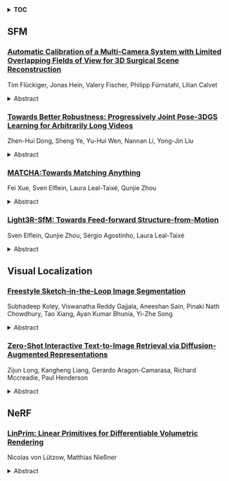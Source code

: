 <details>
  <summary><b>TOC</b></summary>
  <ol>
    <li><a href=#sfm>SFM</a></li>
      <ul>
        <li><a href=#Automatic-Calibration-of-a-Multi-Camera-System-with-Limited-Overlapping-Fields-of-View-for-3D-Surgical-Scene-Reconstruction>Automatic Calibration of a Multi-Camera System with Limited Overlapping Fields of View for 3D Surgical Scene Reconstruction</a></li>
        <li><a href=#Towards-Better-Robustness:-Progressively-Joint-Pose-3DGS-Learning-for-Arbitrarily-Long-Videos>Towards Better Robustness: Progressively Joint Pose-3DGS Learning for Arbitrarily Long Videos</a></li>
        <li><a href=#MATCHA:Towards-Matching-Anything>MATCHA:Towards Matching Anything</a></li>
        <li><a href=#Light3R-SfM:-Towards-Feed-forward-Structure-from-Motion>Light3R-SfM: Towards Feed-forward Structure-from-Motion</a></li>
      </ul>
    </li>
    <li><a href=#visual-localization>Visual Localization</a></li>
      <ul>
        <li><a href=#Freestyle-Sketch-in-the-Loop-Image-Segmentation>Freestyle Sketch-in-the-Loop Image Segmentation</a></li>
        <li><a href=#Zero-Shot-Interactive-Text-to-Image-Retrieval-via-Diffusion-Augmented-Representations>Zero-Shot Interactive Text-to-Image Retrieval via Diffusion-Augmented Representations</a></li>
      </ul>
    </li>
    <li><a href=#nerf>NeRF</a></li>
      <ul>
        <li><a href=#LinPrim:-Linear-Primitives-for-Differentiable-Volumetric-Rendering>LinPrim: Linear Primitives for Differentiable Volumetric Rendering</a></li>
      </ul>
    </li>
  </ol>
</details>

## SFM  

### [Automatic Calibration of a Multi-Camera System with Limited Overlapping Fields of View for 3D Surgical Scene Reconstruction](http://arxiv.org/abs/2501.16221)  
Tim Flückiger, Jonas Hein, Valery Fischer, Philipp Fürnstahl, Lilian Calvet  
<details>  
  <summary>Abstract</summary>  
  <ol>  
    Purpose: The purpose of this study is to develop an automated and accurate external camera calibration method for multi-camera systems used in 3D surgical scene reconstruction (3D-SSR), eliminating the need for operator intervention or specialized expertise. The method specifically addresses the problem of limited overlapping fields of view caused by significant variations in optical zoom levels and camera locations.   Methods: We contribute a novel, fast, and fully automatic calibration method based on the projection of multi-scale markers (MSMs) using a ceiling-mounted projector. MSMs consist of 2D patterns projected at varying scales, ensuring accurate extraction of well distributed point correspondences across significantly different viewpoints and zoom levels. Validation is performed using both synthetic and real data captured in a mock-up OR, with comparisons to traditional manual marker-based methods as well as markerless calibration methods.   Results: The method achieves accuracy comparable to manual, operator-dependent calibration methods while exhibiting higher robustness under conditions of significant differences in zoom levels. Additionally, we show that state-of-the-art Structure-from-Motion (SfM) pipelines are ineffective in 3D-SSR settings, even when additional texture is projected onto the OR floor.   Conclusion: The use of a ceiling-mounted entry-level projector proves to be an effective alternative to operator-dependent, traditional marker-based methods, paving the way for fully automated 3D-SSR.  
  </ol>  
</details>  
  
### [Towards Better Robustness: Progressively Joint Pose-3DGS Learning for Arbitrarily Long Videos](http://arxiv.org/abs/2501.15096)  
Zhen-Hui Dong, Sheng Ye, Yu-Hui Wen, Nannan Li, Yong-Jin Liu  
<details>  
  <summary>Abstract</summary>  
  <ol>  
    3D Gaussian Splatting (3DGS) has emerged as a powerful representation due to its efficiency and high-fidelity rendering. However, 3DGS training requires a known camera pose for each input view, typically obtained by Structure-from-Motion (SfM) pipelines. Pioneering works have attempted to relax this restriction but still face difficulties when handling long sequences with complex camera trajectories. In this work, we propose Rob-GS, a robust framework to progressively estimate camera poses and optimize 3DGS for arbitrarily long video sequences. Leveraging the inherent continuity of videos, we design an adjacent pose tracking method to ensure stable pose estimation between consecutive frames. To handle arbitrarily long inputs, we adopt a "divide and conquer" scheme that adaptively splits the video sequence into several segments and optimizes them separately. Extensive experiments on the Tanks and Temples dataset and our collected real-world dataset show that our Rob-GS outperforms the state-of-the-arts.  
  </ol>  
</details>  
  
### [MATCHA:Towards Matching Anything](http://arxiv.org/abs/2501.14945)  
Fei Xue, Sven Elflein, Laura Leal-Taixé, Qunjie Zhou  
<details>  
  <summary>Abstract</summary>  
  <ol>  
    Establishing correspondences across images is a fundamental challenge in computer vision, underpinning tasks like Structure-from-Motion, image editing, and point tracking. Traditional methods are often specialized for specific correspondence types, geometric, semantic, or temporal, whereas humans naturally identify alignments across these domains. Inspired by this flexibility, we propose MATCHA, a unified feature model designed to ``rule them all'', establishing robust correspondences across diverse matching tasks. Building on insights that diffusion model features can encode multiple correspondence types, MATCHA augments this capacity by dynamically fusing high-level semantic and low-level geometric features through an attention-based module, creating expressive, versatile, and robust features. Additionally, MATCHA integrates object-level features from DINOv2 to further boost generalization, enabling a single feature capable of matching anything. Extensive experiments validate that MATCHA consistently surpasses state-of-the-art methods across geometric, semantic, and temporal matching tasks, setting a new foundation for a unified approach for the fundamental correspondence problem in computer vision. To the best of our knowledge, MATCHA is the first approach that is able to effectively tackle diverse matching tasks with a single unified feature.  
  </ol>  
</details>  
  
### [Light3R-SfM: Towards Feed-forward Structure-from-Motion](http://arxiv.org/abs/2501.14914)  
Sven Elflein, Qunjie Zhou, Sérgio Agostinho, Laura Leal-Taixé  
<details>  
  <summary>Abstract</summary>  
  <ol>  
    We present Light3R-SfM, a feed-forward, end-to-end learnable framework for efficient large-scale Structure-from-Motion (SfM) from unconstrained image collections. Unlike existing SfM solutions that rely on costly matching and global optimization to achieve accurate 3D reconstructions, Light3R-SfM addresses this limitation through a novel latent global alignment module. This module replaces traditional global optimization with a learnable attention mechanism, effectively capturing multi-view constraints across images for robust and precise camera pose estimation. Light3R-SfM constructs a sparse scene graph via retrieval-score-guided shortest path tree to dramatically reduce memory usage and computational overhead compared to the naive approach. Extensive experiments demonstrate that Light3R-SfM achieves competitive accuracy while significantly reducing runtime, making it ideal for 3D reconstruction tasks in real-world applications with a runtime constraint. This work pioneers a data-driven, feed-forward SfM approach, paving the way toward scalable, accurate, and efficient 3D reconstruction in the wild.  
  </ol>  
</details>  
  
  



## Visual Localization  

### [Freestyle Sketch-in-the-Loop Image Segmentation](http://arxiv.org/abs/2501.16022)  
Subhadeep Koley, Viswanatha Reddy Gajjala, Aneeshan Sain, Pinaki Nath Chowdhury, Tao Xiang, Ayan Kumar Bhunia, Yi-Zhe Song  
<details>  
  <summary>Abstract</summary>  
  <ol>  
    In this paper, we expand the domain of sketch research into the field of image segmentation, aiming to establish freehand sketches as a query modality for subjective image segmentation. Our innovative approach introduces a "sketch-in-the-loop" image segmentation framework, enabling the segmentation of visual concepts partially, completely, or in groupings - a truly "freestyle" approach - without the need for a purpose-made dataset (i.e., mask-free). This framework capitalises on the synergy between sketch-based image retrieval (SBIR) models and large-scale pre-trained models (CLIP or DINOv2). The former provides an effective training signal, while fine-tuned versions of the latter execute the subjective segmentation. Additionally, our purpose-made augmentation strategy enhances the versatility of our sketch-guided mask generation, allowing segmentation at multiple granularity levels. Extensive evaluations across diverse benchmark datasets underscore the superior performance of our method in comparison to existing approaches across various evaluation scenarios.  
  </ol>  
</details>  
  
### [Zero-Shot Interactive Text-to-Image Retrieval via Diffusion-Augmented Representations](http://arxiv.org/abs/2501.15379)  
Zijun Long, Kangheng Liang, Gerardo Aragon-Camarasa, Richard Mccreadie, Paul Henderson  
<details>  
  <summary>Abstract</summary>  
  <ol>  
    Interactive Text-to-Image Retrieval (I-TIR) has emerged as a transformative user-interactive tool for applications in domains such as e-commerce and education. Yet, current methodologies predominantly depend on finetuned Multimodal Large Language Models (MLLMs), which face two critical limitations: (1) Finetuning imposes prohibitive computational overhead and long-term maintenance costs. (2) Finetuning narrows the pretrained knowledge distribution of MLLMs, reducing their adaptability to novel scenarios. These issues are exacerbated by the inherently dynamic nature of real-world I-TIR systems, where queries and image databases evolve in complexity and diversity, often deviating from static training distributions. To overcome these constraints, we propose Diffusion Augmented Retrieval (DAR), a paradigm-shifting framework that bypasses MLLM finetuning entirely. DAR synergizes Large Language Model (LLM)-guided query refinement with Diffusion Model (DM)-based visual synthesis to create contextually enriched intermediate representations. This dual-modality approach deciphers nuanced user intent more holistically, enabling precise alignment between textual queries and visually relevant images. Rigorous evaluations across four benchmarks reveal DAR's dual strengths: (1) Matches state-of-the-art finetuned I-TIR models on straightforward queries without task-specific training. (2) Scalable Generalization: Surpasses finetuned baselines by 7.61% in Hits@10 (top-10 accuracy) under multi-turn conversational complexity, demonstrating robustness to intricate, distributionally shifted interactions. By eliminating finetuning dependencies and leveraging generative-augmented representations, DAR establishes a new trajectory for efficient, adaptive, and scalable cross-modal retrieval systems.  
  </ol>  
</details>  
  
  



## NeRF  

### [LinPrim: Linear Primitives for Differentiable Volumetric Rendering](http://arxiv.org/abs/2501.16312)  
Nicolas von Lützow, Matthias Nießner  
<details>  
  <summary>Abstract</summary>  
  <ol>  
    Volumetric rendering has become central to modern novel view synthesis methods, which use differentiable rendering to optimize 3D scene representations directly from observed views. While many recent works build on NeRF or 3D Gaussians, we explore an alternative volumetric scene representation. More specifically, we introduce two new scene representations based on linear primitives-octahedra and tetrahedra-both of which define homogeneous volumes bounded by triangular faces. This formulation aligns naturally with standard mesh-based tools, minimizing overhead for downstream applications. To optimize these primitives, we present a differentiable rasterizer that runs efficiently on GPUs, allowing end-to-end gradient-based optimization while maintaining realtime rendering capabilities. Through experiments on real-world datasets, we demonstrate comparable performance to state-of-the-art volumetric methods while requiring fewer primitives to achieve similar reconstruction fidelity. Our findings provide insights into the geometry of volumetric rendering and suggest that adopting explicit polyhedra can expand the design space of scene representations.  
  </ol>  
</details>  
  
  



